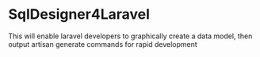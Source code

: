SqlDesigner4Laravel
===================

This will enable laravel developers to graphically create a data model, then output artisan generate commands for rapid development
